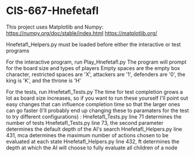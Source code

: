 # CIS-667-Hnefetafl

This project uses Matplotlib and Numpy:
https://numpy.org/doc/stable/index.html
https://matplotlib.org/

Hnefetafl_Helpers.py must be loaded before either the interactive or test programs

For the interactive program, run Play_Hnefetafl.py
The program will prompt for the board size and types of players
Empty spaces are the empty box character, restricted spaces are 'X', attackers are '1', defenders are '0', the king is 'K', and the throne is 'H'

For the tests, run Hnefetafl_Tests.py
The time for test completion grows a lot as board size increases, so if you want to run these yourself I'll point out easy changes that can influence completion time so that the larger ones can go faster (I'll probably end up changing these to paramaters for the test to try different configurations) :
Hnefetafl_Tests.py line 71 determines the number of tests
Hnefetafl_Tests.py line 73, the second parameter determines the default depth of the AI's search
Hnefetafl_Helpers.py line 431, mca determines the maximum number of actions chosen to be evaluated at each state
Hnefetafl_Helpers.py line 432, ft determines the depth at which the AI will choose to fully evaluate all children of a node
